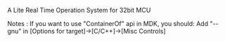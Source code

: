 A Lite Real Time Operation System for 32bit MCU

Notes : If you want to use "ContainerOf" api in MDK, you should:
Add "--gnu" in [Options for target]->[C/C++]->[Misc Controls]

